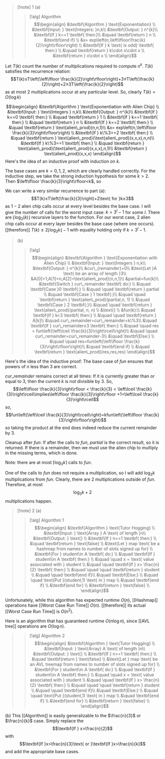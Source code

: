 >[!note] 1
(a) 
>>[!alg]  Algorithm
>>$$\begin{align}
&\textbf{Algorithm } \text{Exponentiation} \\
&\textbf{Input: } \text{Integers: }n,k\\
&\textbf{Output: } n^{k}\\
&\textbf{If } k==1 \textbf{ then:}\\
&\quad \textbf{return } n \\
&\textbf{end if} \\
&x= exp\left(n,\left\lfloor\frac{k}{2}\right\rfloor\right) \\
&\textbf{If } k \text{ is odd} \textbf{ then:} \\
&\quad \textbf{return } k\cdot x\cdot x \\
&\textbf{return } x\cdot x \\
\end{align}$$
>
Let $T(k)$ count the number of multiplications required to compute $n^{k}$. $T(k)$ satisfies the recurrence relation: $$T(k)≤T\left(\left\lfloor \frac{k}{2}\right\rfloor\right)+3≤T\left(\frac{k}{2}\right)+2≤3T\left(\frac{k}{2}\right)$$as at most $2$ multiplications occur at any particular level. So, clearly $T(k)=O(\log k)$

$$\begin{align}
&\textbf{Algorithm } \text{Exponentiation with Alien Chip} \\
&\textbf{Input: } \text{Integers } n,k\\
&\textbf{Output: } n^{k}\\
&\textbf{If } k==0 \textbf{ then:} \\
&\quad \textbf{return } 1 \\
&\textbf{If } k==1 \textbf{ then:} \\
&\quad \textbf{return } n \\
&\textbf{If } k==2 \textbf{ then:} \\
&\quad \textbf{return } \text{alien\_prod}(n,n,1)\\
&x= exp\left(n,\left\lfloor \frac{k}{3}\right\rfloor\right) \\
&\textbf{If } k\%3==2 \textbf{ then:} \\
&\quad \textbf{return } \text{alien\_prod}(\text{alien\_prod}(x,x,x),n,n)\\
&\textbf{If } k\%3==1 \textbf{ then:} \\
&\quad \textbf{return } \text{alien\_prod}(\text{alien\_prod}(x,x,x),n,1)\\
&\textbf{return } \text{alien\_prod}(x,x,x)
\end{align}$$
Here's the idea of an inductive proof with induction on $k$.

The base cases are $k=0,1,2$, which are clearly handled correctly. For the inductive step, we take the strong induction hypothesis for some $k>2$. Then $\left\lfloor \frac{k}{3}\right\rfloor<k$, so 

We can write a very similar recurrence to part (a): $$T(k)≤T\left(\frac{k}{3}\right)+2\text{ for }k≥3$$as $1-2$ alien chip calls occur at every level besides the base case. I will give the number of calls for the worst input case: $k=3^{l}-1$ for some $l$. There are $\lfloor\log_{3}(k)\rfloor$ recursive layers to the function. For our worst case, $2$ alien chip calls occur at every layer besides the base case (where one occurs). [[therefore]] $T(k)≤2\lfloor\log_{3}k\rfloor-1$ with equality holding only if $k=3^{l}-1$.

>(b) 
>>[!alg]
>>$$\begin{align}
&\textbf{Algorithm } \text{Exponentiation with Alien Chip} \\
&\textbf{Input: } \text{Integers } n,k\\
&\textbf{Output: } n^{k}\\
&cur\_{remainder}=0\\
&\text{Let }A \text{ be an array of length }3\\
&A[0]=1;A[1]=n;A[2]=\text{alien\_prod}(n,n,1)\\
&partial=fun(k)\\
&\textbf{Switch } cur\_remainder \textbf{ do:} \\
&\quad \textbf{Case }0 \textbf{:} \\
&\quad \quad \textbf{return } partial \\
&\quad \textbf{Case } 1 \textbf{:}\\
&\quad \quad \textbf{return } \text{alien\_prod}(partial,n, 1) \\
&\quad \textbf{Case } 2 \textbf{:}\\
&\quad \quad \textbf{return } \text{alien\_prod}(partial, n, n) \\
&\text{} \\
&fun(k):\\
&\quad \textbf{If } k<3 \textbf{ then:} \\
&\quad \quad \textbf{return } A[k]\\
&\quad cur\_remainder=cur\_remainder+k\%3\\
&\quad \textbf{If } cur\_remainder≥3 \textbf{ then:} \\
&\quad \quad res = fun\left(\left\lceil \frac{k}{3}\right\rceil\right)\\
&\quad \quad cur\_remainder=cur\_remainder-3\\
&\quad \textbf{Else:} \\
&\quad \quad res=fun\left(\left\lfloor \frac{k}{3}\right\rfloor\right)\\
&\quad \textbf{end if} \\
&\quad \textbf{return } \text{alien\_prod}(res,res,res)
\end{align}$$
>
Here's the idea of the inductive proof:
The base case of $fun$ ensures that powers of $n$ less than $3$ are correct. 
>
$cur\_remainder$ remains correct at all times: If it is currently greater than or equal to $3$, then the current $k$ is not divisible by $3$. So, $$\left\lfloor \frac{k}{3}\right\rfloor < \frac{k}{3} < \left\lceil \frac{k}{3}\right\rceil\implies\left\lfloor \frac{k}{3}\right\rfloor +1=\left\lceil \frac{k}{3}\right\rceil$$so, $$fun\left(\left\lceil \frac{k}{3}\right\rceil\right)=kfun\left(\left\lfloor \frac{k}{3}\right\rfloor\right)$$so taking the product at the end does indeed reduce the current remainder by $3$.
>
Cleanup after $fun$: If after the calls to $fun$, $partial$ is the correct result, so it is returned. If there is a remainder, then we must use the alien chip to multiply in the missing terms, which is done.
>
Note: there are at most $\left\lceil\log_{3}k\right\rceil$ calls to $fun$.
>
One of the calls to $fun$ does not require a multiplication, so I will add $\log_{3}k$ multiplications from $fun$. Clearly, there are $2$ multiplications outside of $fun$. Therefore, at most $$\log_{3}k+2$$multiplications happen.

>[!note] 2
>(a) 
>>[!alg] Algorithm 1
>>$$\begin{align}
&\textbf{Algorithm } \text{Tutor Hogging} \\
&\textbf{Input: } \text{Array } A \text{ of length }n\\
&\textbf{Output: } \text{} \\
&\textbf{If } n==1 \textbf{ then:} \\
&\quad \textbf{return } \text{false} \\
&\text{Let } map \text{ be a hashmap from names to number of slots signed up for} \\
&\textbf{For } student\in A \textbf{ do:} \\
&\quad \textbf{If } student\in A \textbf{ then:} \\
&\quad \quad x = \text{ value associated with } student \\
&\quad \quad \textbf{If } x> \frac{n}{2} \textbf{ then:} \\
&\quad \quad \quad \textbf{return } student \\
&\quad \quad \textbf{end if}\\
&\quad \textbf{Else:} \\
&\quad \quad \text{Put }(student,1) \text{ in } map \\
&\quad \textbf{end if} \\
&\textbf{end for} \\
&\textbf{return } \text{false} \\
\end{align}$$
>
Unfortunately, while this algorithm has expected runtime $O(n)$, [[Hashmap]] operations have [[Worst Case Run Time]] $O(n)$. [[therefore]] its actual [[Worst Case Run Time]] is $O(n^{2})$.
>
Here is an algorithm that has guaranteed runtime $O(n\log n)$, since [[AVL tree]] operations are $O(\log n)$.
>
>>[!alg] Algorithm 2
>>$$\begin{align}
&\textbf{Algorithm } \text{Tutor Hogging} \\
&\textbf{Input: } \text{Array} A \text{ of length }n\\
&\textbf{Output: } \text{} \\
&\textbf{If } n==1 \textbf{ then:} \\
&\quad \textbf{return } \text{false} \\
&\text{Let } map \text{ be an AVL treemap from names to number of slots signed up for} \\
&\textbf{For } student\in A \textbf{ do:} \\
&\quad \textbf{If } student\in A \textbf{ then:} \\
&\quad \quad x = \text{ value associated with } student \\
&\quad \quad \textbf{If } x> \frac{n}{2} \textbf{ then:} \\
&\quad \quad \quad \textbf{return } student \\
&\quad \quad \textbf{end if}\\
&\quad \textbf{Else:} \\
&\quad \quad \text{Put }(student,1) \text{ in } map \\
&\quad \textbf{end if} \\
&\textbf{end for} \\
&\textbf{return } \text{false} \\
\end{align}$$
>
(b) This [[Algorithm]] is easily generalizable to the $\frac{n}{3}$ or $\frac{n}{k}$ case. Simply replace the $$\textbf{If } x>\frac{n}{2}$$ with $$\textbf{If }x>\frac{n}{3}\text{ or }\textbf{If }x>\frac{n}{k}$$
and add the appropriate base cases.
